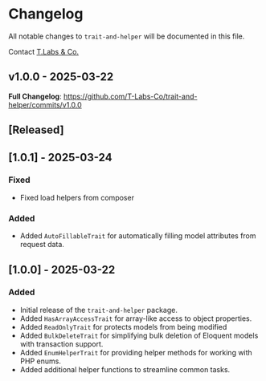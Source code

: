 # Changelog

All notable changes to `trait-and-helper` will be documented in this file.

Contact [T.Labs & Co.](https://github.com/ty-huynh)

## v1.0.0 - 2025-03-22

**Full Changelog**: https://github.com/T-Labs-Co/trait-and-helper/commits/v1.0.0

## [Released]

## [1.0.1] - 2025-03-24

### Fixed
- Fixed load helpers from composer

### Added
- Added `AutoFillableTrait` for automatically filling model attributes from request data.


## [1.0.0] - 2025-03-22

### Added

- Initial release of the `trait-and-helper` package.
- Added `HasArrayAccessTrait` for array-like access to object properties.
- Added `ReadOnlyTrait` for protects models from being modified
- Added `BulkDeleteTrait` for simplifying bulk deletion of Eloquent models with transaction support.
- Added `EnumHelperTrait` for providing helper methods for working with PHP enums.
- Added additional helper functions to streamline common tasks.
